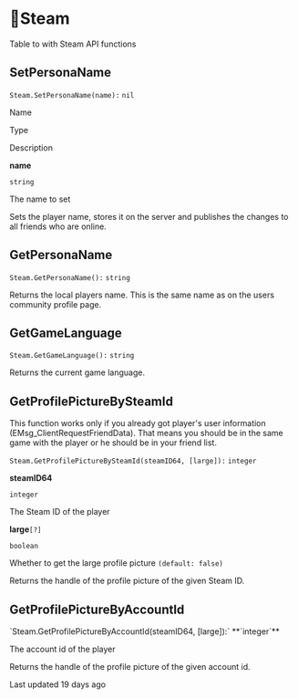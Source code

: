 # 🚂Steam

Table to with Steam API functions

## [](#setpersonaname)SetPersonaName

`Steam.SetPersonaName(name):` `nil`

Name

Type

Description

**name**

`string`

The name to set

Sets the player name\, stores it on the server and publishes the changes to all friends who
are online\.

## [](#getpersonaname)GetPersonaName

`Steam.GetPersonaName():` `string`

Returns the local players name\. This is the same name as on the users community profile page\.

## [](#getgamelanguage)GetGameLanguage

`Steam.GetGameLanguage():` `string`

Returns the current game language\.

## [](#getprofilepicturebysteamid)GetProfilePictureBySteamId

This function works only if you already got player's user information \(EMsg\_ClientRequestFriendData\)\. That means you should be in the same game with the player or he should be in your friend list\.

`Steam.GetProfilePictureBySteamId(steamID64, [large]):` `integer`

**steamID64**

`integer`

The Steam ID of the player

**large**`[?]`

`boolean`

Whether to get the large profile picture `(default: false)`

Returns the handle of the profile picture of the given Steam ID\.

## [](#getprofilepicturebyaccountid)GetProfilePictureByAccountId

\`Steam\.GetProfilePictureByAccountId\(steamID64\, \[large\]\):\` \*\*\`integer\`\*\*

The account id of the player

Returns the handle of the profile picture of the given account id\.

Last updated 19 days ago

